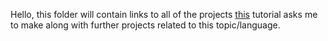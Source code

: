 Hello, this folder will contain links to all of the projects [this](https://www.youtube.com/watch?v=qwfE7fSVaZM) tutorial asks me to make along with further projects related to this topic/language.